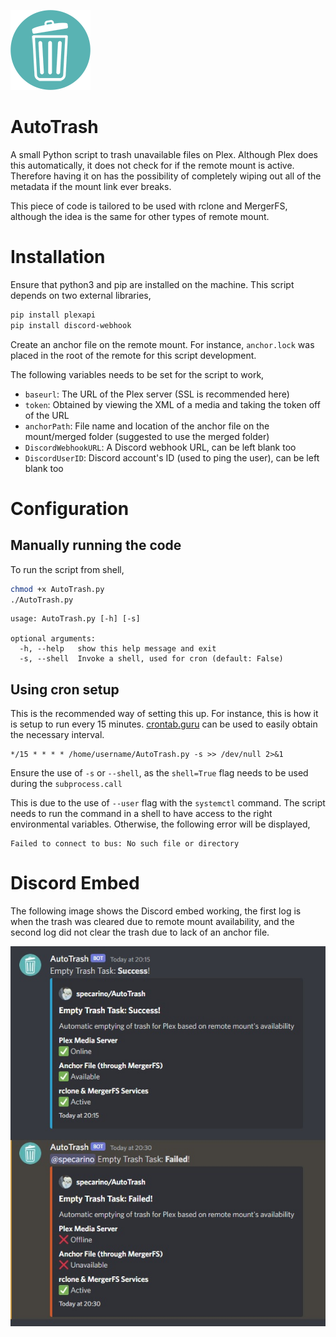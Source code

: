 ![AutoTrash](https://github.com/specarino/AutoTrash/blob/main/assets/AutoTrash-128px.png?raw=True)

# AutoTrash
A small Python script to trash unavailable files on Plex. Although Plex does this automatically, it does not check for if the remote mount is active. Therefore having it on has the possibility of completely wiping out all of the metadata if the mount link ever breaks.

This piece of code is tailored to be used with rclone and MergerFS, although the idea is the same for other types of remote mount.

# Installation
Ensure that python3 and pip are installed on the machine. This script depends on two external libraries,

```bash
pip install plexapi
pip install discord-webhook
```

Create an anchor file on the remote mount. For instance, `anchor.lock` was placed in the root of the remote for this script development.

The following variables needs to be set for the script to work,
- `baseurl`: The URL of the Plex server (SSL is recommended here)
- `token`: Obtained by viewing the XML of a media and taking the token off of the URL
- `anchorPath`: File name and location of the anchor file on the mount/merged folder (suggested to use the merged folder)
- `DiscordWebhookURL`: A Discord webhook URL, can be left blank too
- `DiscordUserID`: Discord account's ID (used to ping the user), can be left blank too

# Configuration

## Manually running the code
To run the script from shell,

```bash
chmod +x AutoTrash.py
./AutoTrash.py
```

```
usage: AutoTrash.py [-h] [-s]

optional arguments:
  -h, --help   show this help message and exit
  -s, --shell  Invoke a shell, used for cron (default: False)
```

## Using cron setup
This is the recommended way of setting this up. For instance, this is how it is setup to run every 15 minutes. [crontab.guru](https://crontab.guru/) can be used to easily obtain the necessary interval.
```
*/15 * * * * /home/username/AutoTrash.py -s >> /dev/null 2>&1
```
Ensure the use of `-s` or `--shell`, as the `shell=True` flag needs to be used during the `subprocess.call`

This is due to the use of `--user` flag with the `systemctl` command. The script needs to run the command in a shell to have access to the right environmental variables. Otherwise, the following error will be displayed,
```
Failed to connect to bus: No such file or directory
```

# Discord Embed

The following image shows the Discord embed working, the first log is when the trash was cleared due to remote mount availability, and the second log did not clear the trash due to lack of an anchor file.

![AutoTrash Discord Embed Logs](https://github.com/specarino/AutoTrash/blob/main/assets/AutoTrash_Example_V2.jpg?raw=True)

